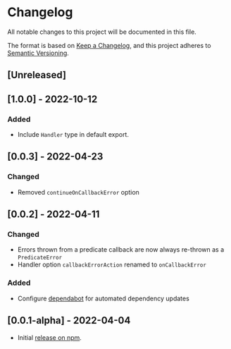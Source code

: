 # Changelog

All notable changes to this project will be documented in this file.

The format is based on [Keep a Changelog](https://keepachangelog.com/en/1.0.0/),
and this project adheres to [Semantic Versioning](https://semver.org/spec/v2.0.0.html).

## [Unreleased]

## [1.0.0] - 2022-10-12

### Added

-   Include `Handler` type in default export.

## [0.0.3] - 2022-04-23

### Changed

-   Removed `continueOnCallbackError` option

## [0.0.2] - 2022-04-11

### Changed

-   Errors thrown from a predicate callback are now always re-thrown as a `PredicateError`
-   Handler option `callbackErrorAction` renamed to `onCallbackError`

### Added

-   Configure [dependabot](https://docs.github.com/en/code-security/dependabot) for automated dependency updates

## [0.0.1-alpha] - 2022-04-04

-   Initial [release on npm](https://www.npmjs.com/package/shumway).
